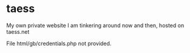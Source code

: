 # taess
My own private website I am tinkering around now and then, hosted on taess.net

File html/gb/credentials.php not provided.
